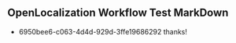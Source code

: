 ## OpenLocalization Workflow Test MarkDown
* 6950bee6-c063-4d4d-929d-3ffe19686292 thanks!

<!--HONumber=Jul16_HO3-->


